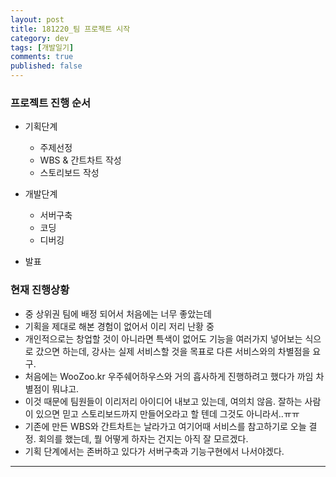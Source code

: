 ```yaml
---
layout: post
title: 181220_팀 프로젝트 시작
category: dev
tags: [개발일기]
comments: true
published: false
---
```


### 프로젝트 진행 순서

* 기획단계
    * 주제선정
    * WBS & 간트차트 작성
    * 스토리보드 작성

* 개발단계
    * 서버구축
    * 코딩
    * 디버깅

* 발표

### 현재 진행상황

* 중 상위권 팀에 배정 되어서 처음에는 너무 좋았는데
* 기획을 제대로 해본 경험이 없어서 이리 저리 난황 중
* 개인적으로는 창업할 것이 아니라면 특색이 없어도 기능을 여러가지 넣어보는 식으로 갔으면 하는데, 강사는 실제 서비스할 것을 목표로 다른 서비스와의 차별점을 요구.
* 처음에는 WooZoo.kr 우주쉐어하우스와 거의 흡사하게 진행하려고 했다가 까임 차별점이 뭐냐고.
* 이것 때문에 팀원들이 이리저리 아이디어 내보고 있는데, 여의치 않음. 잘하는 사람이 있으면 믿고 스토리보드까지 만들어오라고 할 텐데 그것도 아니라서..ㅠㅠ
* 기존에 만든 WBS와 간트차트는 날라가고 여기어때 서비스를 참고하기로 오늘 결정. 회의를 했는데, 뭘 어떻게 하자는 건지는 아직 잘 모르겠다.
* 기획 단계에서는 존버하고 있다가 서버구축과 기능구현에서 나서야겠다.

---